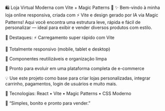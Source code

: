 
🛍️ Loja Virtual Moderna com Vite + Magic Patterns 🚀
✨ Bem-vindo à minha loja online responsiva, criada com ⚡ Vite e design gerado por IA via Magic Patterns!
Aqui você encontra uma estrutura leve, rápida e fácil de personalizar — ideal para exibir e vender diversos produtos com estilo.

🎨 Destaques:
⚡ Carregamento super rápido com Vite


📱 Totalmente responsivo (mobile, tablet e desktop)

🧩 Componentes reutilizáveis e organização limpa

🛒 Pronto para evoluir em uma plataforma completa de e-commerce

💡 Use este projeto como base para criar lojas personalizadas, integrar carrinho, pagamentos, login de usuários e muito mais.

🧪 Tecnologias:
React • Vite • Magic Patterns • CSS Moderno

🎯 “Simples, bonito e pronto para vender.”

